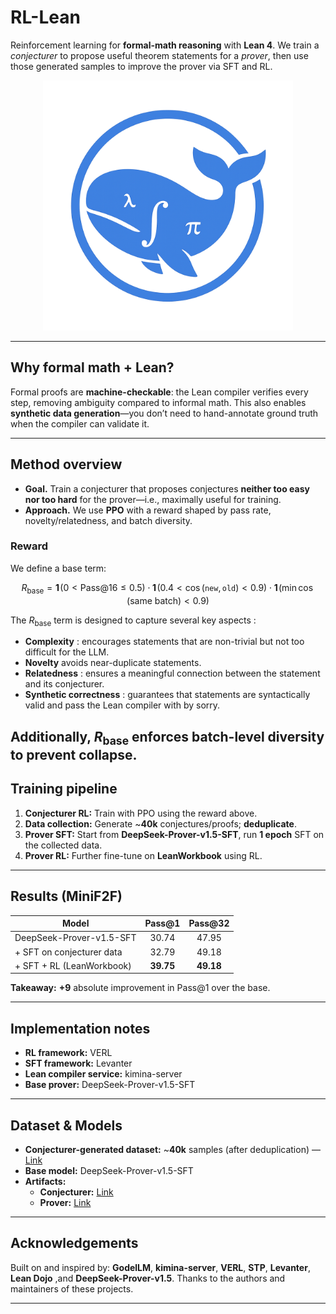 # RL-Lean
Reinforcement learning for **formal-math reasoning** with **Lean 4**.
We train a *conjecturer* to propose useful theorem statements for a *prover*, then use those generated samples to improve the prover via SFT and RL.
<p align="center">
  <img src="photo.png" alt="Alt text" width="400"/>
</p>

---

## Why formal math + Lean?

Formal proofs are **machine-checkable**: the Lean compiler verifies every step, removing ambiguity compared to informal math. This also enables **synthetic data generation**—you don’t need to hand-annotate ground truth when the compiler can validate it.

---

## Method overview

* **Goal.** Train a conjecturer that proposes conjectures **neither too easy nor too hard** for the prover—i.e., maximally useful for training.
* **Approach.** We use **PPO** with a reward shaped by pass rate, novelty/relatedness, and batch diversity.

### Reward 

We define a base term:

$$
R_{\text{base}}
= \mathbf{1}\!\left(0 < \text{Pass@16} \le 0.5\right)
\cdot \mathbf{1}\!\left(0.4 < \cos(\texttt{new}, \texttt{old}) < 0.9\right)
\cdot \mathbf{1}\!\left(\min \cos(\text{same batch}) < 0.9\right)
$$

The $R_{\text{base}}$ term is designed to capture several key aspects :

* **Complexity** : encourages statements that are non-trivial but not too difficult for the LLM.
* **Novelty** avoids near-duplicate statements.
* **Relatedness** : ensures a meaningful connection between the statement and its conjecturer.
* **Synthetic correctness** : guarantees that statements are syntactically valid and pass the Lean compiler with by sorry.

Additionally, $R_{\text{base}}$ enforces batch-level diversity to prevent collapse. 
---

## Training pipeline

1. **Conjecturer RL:** Train with PPO using the reward above.
2. **Data collection:** Generate \~**40k** conjectures/proofs; **deduplicate**.
3. **Prover SFT:** Start from **DeepSeek-Prover-v1.5-SFT**, run **1 epoch** SFT on the collected data.
4. **Prover RL:** Further fine-tune on **LeanWorkbook** using RL.

---

## Results (MiniF2F)

| Model                     |  Pass\@1  | Pass\@32 |
| ------------------------- | :-------: | :------: |
| DeepSeek-Prover-v1.5-SFT  |   30.74   |   47.95  |
| + SFT on conjecturer data |   32.79   |   49.18  |
| + SFT + RL (LeanWorkbook) | **39.75** |   **49.18**  |

**Takeaway:** **+9** absolute improvement in Pass\@1 over the base.

---

## Implementation notes

* **RL framework:** VERL
* **SFT framework:** Levanter
* **Lean compiler service:** kimina-server
* **Base prover:** DeepSeek-Prover-v1.5-SFT

---

## Dataset & Models

* **Conjecturer-generated dataset:** ~**40k** samples (after deduplication) — [Link](https://huggingface.co/datasets/Slim205/Lean_conjecturer_data_v01)  
* **Base model:** DeepSeek-Prover-v1.5-SFT  
* **Artifacts:**  
  * **Conjecturer:** [Link](https://huggingface.co/Slim205/Lean_conjecturer_v1)  
  * **Prover:** [Link](https://huggingface.co/Slim205/Lean_prover_v1)  

---

## Acknowledgements

Built on and inspired by: **GodelLM**, **kimina-server**, **VERL**, **STP**, **Levanter**, **Lean Dojo** ,and **DeepSeek-Prover-v1.5**. Thanks to the authors and maintainers of these projects.

---


